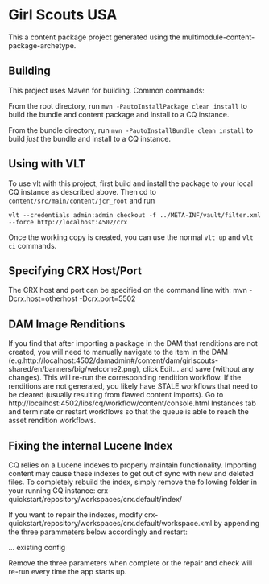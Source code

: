 Girl Scouts USA
========

This a content package project generated using the multimodule-content-package-archetype.

Building
--------

This project uses Maven for building. Common commands:

From the root directory, run ``mvn -PautoInstallPackage clean install`` to build the bundle and content package and install to a CQ instance.

From the bundle directory, run ``mvn -PautoInstallBundle clean install`` to build *just* the bundle and install to a CQ instance.

Using with VLT
--------------

To use vlt with this project, first build and install the package to your local CQ instance as described above. Then cd to `content/src/main/content/jcr_root` and run

    vlt --credentials admin:admin checkout -f ../META-INF/vault/filter.xml --force http://localhost:4502/crx

Once the working copy is created, you can use the normal ``vlt up`` and ``vlt ci`` commands.

Specifying CRX Host/Port
------------------------

The CRX host and port can be specified on the command line with:
mvn -Dcrx.host=otherhost -Dcrx.port=5502 <goals>


DAM Image Renditions
----------------

If you find that after importing a package in the DAM that renditions are not created, you will need to manually navigate to the item in the DAM (e.g.http://localhost:4502/damadmin#/content/dam/girlscouts-shared/en/banners/big/welcome2.png), click Edit... and save (without any changes).  This will re-run the corresponding rendition workflow.  If the renditions are not generated, you likely have STALE workflows that need to be cleared (usually resulting from flawed content imports).  Go to http://localhost:4502/libs/cq/workflow/content/console.html Instances tab and terminate or restart workflows so that the queue is able to reach the asset rendition workflows.


Fixing the internal Lucene Index
--------------------------------
CQ relies on a Lucene indexes to properly maintain functionality.  Importing content may cause these indexes to get out of sync with new and deleted files.  To completely rebuild the index, simply remove the following folder in your running CQ instance:
	crx-quickstart/repository/workspaces/crx.default/index/

If you want to repair the indexes, modify crx-quickstart/repository/workspaces/crx.default/workspace.xml by appending the three parammeters below accordingly and restart:

<SearchIndex class="com.day.crx.query.lucene.LuceneHandler">
    ... existing config
    <param name="enableConsistencyCheck" value="true" />
    <param name="forceConsistencyCheck" value="true" />
    <param name="autoRepair" value="true" />
</SearchIndex>

Remove the three parameters when complete or the repair and check will re-run every time the app starts up.
